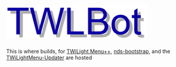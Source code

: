 # ![1998 logo xD](https://raw.githubusercontent.com/TWLBot/Builds/master/TWLBot%20Logo.png)
This is where builds, for [TWiLight Menu++](https://github.com/RocketRobz/TWiLightMenu), [nds-bootstrap](https://github.com/ahezard/nds-bootstrap), and the [TWiLightMenu-Updater](https://github.com/RocketRobz/TWiLightMenu-Updater) are hosted
